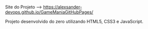 Site do Projeto --> https://alexsander-devops.github.io/GameManiaGitHubPages/

Projeto desenvolvido do zero utilizando HTML5, CSS3 e JavaScript.

